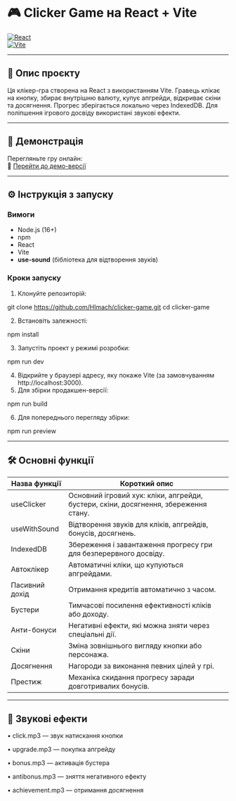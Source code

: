 # 🎮 Clicker Game на React + Vite

[![React](https://img.shields.io/badge/React-17.0.2-blue.svg)](https://reactjs.org/)  
[![Vite](https://img.shields.io/badge/Vite-4.0.0-green.svg)](https://vitejs.dev/)

---

## 📖 Опис проєкту

Ця клікер-гра створена на React з використанням Vite. Гравець клікає на кнопку, збирає внутрішню валюту, купує апгрейди, відкриває скіни та досягнення. Прогрес зберігається локально через IndexedDB. Для поліпшення ігрового досвіду використані звукові ефекти.

---

## 🚀 Демонстрація

Перегляньте гру онлайн:  
🔗 [Перейти до демо-версії](https://hlmach.github.io/clicker-game/)

---

## ⚙️ Інструкція з запуску

### Вимоги

- Node.js (16+)
- npm 
- React
- Vite
- **use-sound** (бібліотека для відтворення звуків)

### Кроки запуску

1. Клонуйте репозиторій:

git clone https://github.com/Hlmach/clicker-game.git
cd clicker-game

 2. Встановіть залежності:

npm install

 3. Запустіть проект у режимі розробки:

npm run dev

 4. Відкрийте у браузері адресу, яку покаже Vite (за замовчуванням http://localhost:3000).
 5. Для збірки продакшен-версії:

npm run build

 6. Для попереднього перегляду збірки:

npm run preview

---

## 🛠 Основні функції

| Назва функції   | Короткий опис                                                      |
|-----------------|-------------------------------------------------------------------|
| useClicker      | Основний ігровий хук: кліки, апгрейди, бустери, скіни, досягнення, збереження стану. |
| useWithSound    | Відтворення звуків для кліків, апгрейдів, бонусів, досягнень.    |
| IndexedDB       | Збереження і завантаження прогресу гри для безперервного досвіду.|
| Автоклікер      | Автоматичні кліки, що купуються апгрейдами.                      |
| Пасивний дохід  | Отримання кредитів автоматично з часом.                          |
| Бустери         | Тимчасові посилення ефективності кліків або доходу.               |
| Анти-бонуси     | Негативні ефекти, які можна зняти через спеціальні дії.           |
| Скіни           | Зміна зовнішнього вигляду кнопки або персонажа.                   |
| Досягнення      | Нагороди за виконання певних цілей у грі.                         |
| Престиж         | Механіка скидання прогресу заради довготривалих бонусів.          |


---

## 🎵 Звукові ефекти

 • click.mp3 — звук натискання кнопки

 • upgrade.mp3 — покупка апгрейду
 
 • bonus.mp3 — активація бустера
 
 • antibonus.mp3 — зняття негативного ефекту
 
 • achievement.mp3 — отримання досягнення
